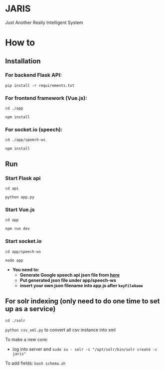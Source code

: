 # JARIS
Just Another Really Intelligent System

# How to


## Installation
### For backend Flask API:

`pip install -r requirements.txt` 

### For frontend framework (Vue.js):

`cd ./app` 

`npm install`

### For socket.io (speech):
`cd ./app/speech-ws` 

 `npm install`


## Run 

### Start Flask api

`cd api`

`python app.py`

### Start Vue.js

`cd app`

`npm run dev`

### Start socket.io

`cd app/speech-ws`

`node app`
* __You need to:__
    * __Generate Google speech api json file from [here](https://cloud.google.com/speech-to-text/docs/quickstart-client-libraries)__
    * __Put generated json file under app/speech-ws__
    * __insert your own json filename into app.js after `keyFileName`__  


## For solr indexing (only need to do one time to set up as a service)
`cd ./solr`

`python csv_xml.py` to convert all csv instance into xml 

To make a new core:
* log into server and `sudo su - solr -c "/opt/solr/bin/solr create -c jaris"`

To add fields:
`bash schema.sh`

